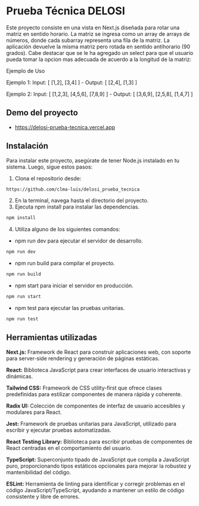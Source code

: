 
# Prueba Técnica DELOSI


Este proyecto consiste en una vista en Next.js diseñada para rotar una matriz en sentido horario. La matriz se ingresa como un array de arrays de números, donde cada subarray representa una fila de la matriz. La aplicación devuelve la misma matriz pero rotada en sentido antihorario (90 grados). Cabe destacar que se le ha agregado un select para que el usuario pueda tomar la opcion mas adecuada de acuerdo a la longitud de la matriz:

Ejemplo de Uso

Ejemplo 1:
Input: [ [1,2], [3,4] ] - Output: [ [2,4], [1,3] ]

Ejemplo 2:
Input: [ [1,2,3], [4,5,6], [7,8,9] ] - Output: [ [3,6,9], [2,5,8], [1,4,7] ]

## Demo del proyecto
- https://delosi-prueba-tecnica.vercel.app

## Instalación

Para instalar este proyecto, asegúrate de tener Node.js instalado en tu sistema. Luego, sigue estos pasos:

1. Clona el repositorio desde: 
```bash
https://github.com/clma-luis/delosi_prueba_tecnica
```

2. En la terminal, navega hasta el directorio del proyecto.
3. Ejecuta npm install para instalar las dependencias.
```bash
npm install
```
4. Utiliza alguno de los siguientes comandos:
 - npm run dev para ejecutar el servidor de desarrollo.
```bash
npm run dev
```
- npm run build para compilar el proyecto.
```bash
npm run build
```
- npm start para iniciar el servidor en producción.
```bash
npm run start
```
- npm test para ejecutar las pruebas unitarias.
```bash
npm run test
```

## Herramientas utilizadas

**Next.js:** Framework de React para construir aplicaciones web, con soporte para server-side rendering y generación de páginas estáticas.

**React:** Biblioteca JavaScript para crear interfaces de usuario interactivas y dinámicas.

**Tailwind CSS:** Framework de CSS utility-first que ofrece clases predefinidas para estilizar componentes de manera rápida y coherente.

**Radix UI:** Colección de componentes de interfaz de usuario accesibles y modulares para React.

**Jest:** Framework de pruebas unitarias para JavaScript, utilizado para escribir y ejecutar pruebas automatizadas.

**React Testing Library:** Biblioteca para escribir pruebas de componentes de React centradas en el comportamiento del usuario.

**TypeScript:** Superconjunto tipado de JavaScript que compila a JavaScript puro, proporcionando tipos estáticos opcionales para mejorar la robustez y mantenibilidad del código.

**ESLint:** Herramienta de linting para identificar y corregir problemas en el código JavaScript/TypeScript, ayudando a mantener un estilo de código consistente y libre de errores.
